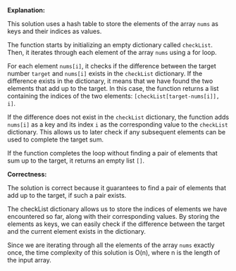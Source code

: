 **Explanation:**

This solution uses a hash table to store the elements of the array `nums` as keys and their indices as values. 

The function starts by initializing an empty dictionary called `checkList`. Then, it iterates through each element of the array `nums` using a for loop.

For each element `nums[i]`, it checks if the difference between the target number `target` and `nums[i]` exists in the `checkList` dictionary. If the difference exists in the dictionary, it means that we have found the two elements that add up to the target. In this case, the function returns a list containing the indices of the two elements: `[checkList[target-nums[i]], i]`.

If the difference does not exist in the `checkList` dictionary, the function adds `nums[i]` as a key and its index `i` as the corresponding value to the `checkList` dictionary. This allows us to later check if any subsequent elements can be used to complete the target sum.

If the function completes the loop without finding a pair of elements that sum up to the target, it returns an empty list `[]`.

**Correctness:**

The solution is correct because it guarantees to find a pair of elements that add up to the target, if such a pair exists.

The checkList dictionary allows us to store the indices of elements we have encountered so far, along with their corresponding values. By storing the elements as keys, we can easily check if the difference between the target and the current element exists in the dictionary.

Since we are iterating through all the elements of the array `nums` exactly once, the time complexity of this solution is O(n), where n is the length of the input array.